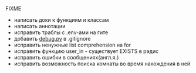 FIXME
 - написать доки к функциям и классам
 - написать аннотации
 - исправить траблы с .env-ами на гите
 - добавить [debug.py](https://github.com/severnayaluna/nude_chat/blob/dev-ImCocos%283.x%29/debug.py) в .gitignore
 - исправить ненужные list comprehension на for
 - исправить функцию user_in - существует EXISTS в рэдис
 - исправить ошибки в сообщениях(англ.я.)
 - исправить возможность поиска комнаты во время нахождения в ней